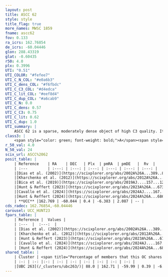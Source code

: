 ```yaml
---
layout: post
title: ASCC 62
style: style
title_flag: true
more_names: MWSC 1859
fname: ascc62
fov: 0.133
ra_icrs: 162.76854
de_icrs: -60.04446
glon: 288.43319
glat: -0.60435
r50: 4.0
plx: 0.3996
UTI: "0.51"
UTI_COLOR: "#fefee7"
UTI_C_N_COL: "#e0a6b3"
UTI_C_dens_COL: "#f6fbdc"
UTI_C_C3_COL: "#d4edca"
UTI_C_lit_COL: "#eef8d4"
UTI_C_dup_COL: "#a6cab9"
UTI_C_N: 0.0
UTI_C_dens: 0.57
UTI_C_C3: 0.75
UTI_C_lit: 0.62
UTI_C_dup: 1.0
UTI_summary: |
    ASCC 62 is a sparse, moderately dense object of high C3 quality. It is moderately studied in the literature. This object shares a large percentage of members with a later reported entry.<br><br><span style="color: #99180f; font-weight: bold;">Warning: </span>contains less than 25 stars with <i>P>0.5</i> estimated.
class3: |
    <span style="color: green; font-weight: bold;">A</span><span style="color: #FFC300; font-weight: bold;">B</span>
r_50_val: 4.0
N_50_val: 24
scix_url: ASCC%2062
posit_table: |
    | Reference    | RA    | DEC   | Plx  | pmRA  | pmDE   |  Rv  |
    | :---         | :---: | :---: | :---: | :---: | :---: | :---: |
    |[Dias et al. (2002)](https://scixplorer.org/abs/2002A%26A...389..871D) | 162.721 | -60.1 | -- | -4.23 | -1.38 | 0.63 |
    |[Kharchenko et al. (2012)](https://scixplorer.org/abs/2012A%26A...543A.156K) | 162.765 | -60.085 | -- | -8.64 | 1.45 | -- |
    |[Bica et al. (2019)](https://scixplorer.org/abs/2019AJ....157...12B) | 162.732 | -60.097 | -- | -- | -- | -- |
    |[Hunt & Reffert (2023)](https://scixplorer.org/abs/2023A%26A...673A.114H) | 162.762 | -60.083 | 0.404 | -6.394 | 2.087 | 41.383 |
    |[Cavallo et al. (2024)](https://scixplorer.org/abs/2024AJ....167...12C) | 162.607 | -59.963 | 0.404 | -- | -- | -- |
    |[Hunt & Reffert (2024)](https://scixplorer.org/abs/2024A%26A...686A..42H) | 162.762 | -60.083 | 0.404 | -6.394 | 2.087 | 41.383 |
    | **UCC** |162.769 | -60.044 | 0.4 | -6.383 | 2.087 | -- | 
cds_radec: 162.76854,-60.04446
carousel: UCC_HUNT23
fpars_table: |
    | Reference |  Values |
    | :---  |  :---:  |
    | [Dias et al. (2002)](https://scixplorer.org/abs/2002A%26A...389..871D) | `E(B-V)=0.24, Dist=3000.0, Age=7.5` |
    | [Kharchenko et al. (2012)](https://scixplorer.org/abs/2012A%26A...543A.156K) | `e_bv=0.531, distance=2322, log_age=6.995` |
    | [Hunt & Reffert (2023)](https://scixplorer.org/abs/2023A%26A...673A.114H) | `AV50=0.907, diffAV50=1.237, MOD50=11.769, logAge50=7.53` |
    | [Cavallo et al. (2024)](https://scixplorer.org/abs/2024AJ....167...12C) | `AV50=0.85, dMod50=11.87, logAge50=8.38, [Fe/H]50=0.34` |
    | [Hunt & Reffert (2024)](https://scixplorer.org/abs/2024A%26A...686A..42H) | `MassJ=174.217` |
shared_table: |
    | Cluster | <span title="Percentage of members that this OC shares with the ones listed">%</span>   | RA   | DEC   | Plx   | pmRA  | pmDE  | Rv | UTI |
    | :-: | :-: |:-: | :-: | :-: | :-: | :-: | :-: | :-: |
    |[UBC 263](/_clusters/ubc263/)| 88.0 | 162.71 | -59.99 | 0.39 | -6.39 | 2.06 | 41.45 |0.3 |
---
```

